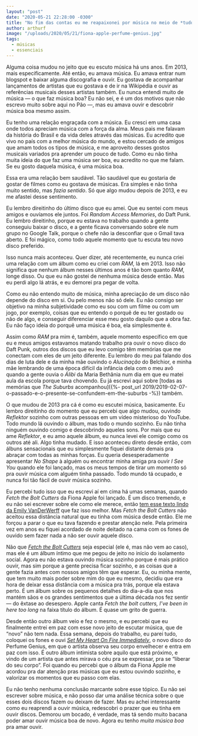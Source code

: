 ```yaml
---
layout: "post"
date: "2020-05-21 22:28:00 -0300"
title: "No fim das contas eu me reapaixonei por música no meio de *tudo isso*"
author: arthurf
image: "/uploads/2020/05/21/fiona-apple-perfume-genius.jpg"
tags:
  - músicas
  - essenciais
---
```


Alguma coisa mudou no jeito que eu escuto música há uns anos. Em 2013, mais especificamente. Até então, eu amava música. Eu amava entrar num blogspot e baixar alguma discografia e ouvir. Eu gostava de acompanhar lançamentos de artistas que eu gostava e de ir na Wikipédia e ouvir as referências musicais desses artistas também. Eu nunca entendi muito de música — o que faz música boa? Eu não sei, e é um dos motivos que não escrevo muito sobre aqui no Pão —, mas eu amava ouvir e descobrir música boa mesmo assim.

Eu tenho uma relação engraçada com a música. Eu cresci em uma casa onde todos apreciam música com a força da alma. Meus pais me falavam da história do Brasil e da vida deles através das músicas. Eu acredito que vivo no país com a melhor música do mundo, e estou cercado de amigos que amam todos os tipos de música, e me aproveito desses gostos musicais variados pra aprender um pouco de tudo. Como eu não tinha muita ideia do que faz uma música ser boa, eu acredito no que me falam. Se eu gosto daquela música, é uma música boa.

Essa era uma relação bem saudável. Tão saudável que eu gostaria de gostar de filmes como eu gostava de músicas. Era simples e não tinha muito sentido, mas _fazia sentido_. Só que algo mudou depois de 2013, e eu me afastei desse sentimento.

Eu lembro direitinho do último disco que eu amei. Que eu sentei com meus amigos e ouvíamos ele juntos. Foi _Random Access Memories_, do Daft Punk. Eu lembro direitinho, porque eu estava no trabalho quando a gente conseguiu baixar o disco, e a gente ficava conversando sobre ele num grupo no Google Talk, porque o chefe não ia desconfiar que o Gmail tava aberto. E foi mágico, como todo aquele momento que tu escuta teu novo disco preferido.

Isso nunca mais aconteceu. Quer dizer, até recentemente, eu nunca criei uma relação com um álbum como eu criei com _RAM_, lá em 2013. Isso não significa que nenhum álbum nesses últimos anos é tão bom quanto _RAM_, longe disso. Ou que eu não gostei de nenhuma música desde então. Mas eu perdi algo lá atrás, e eu demorei pra pegar de volta.

Como eu não entendo muito de música, minha apreciação de um disco não depende do disco em si. Ou pelo menos não só dele. Eu não consigo ser objetivo na minha subjetividade como eu sou com um filme ou com um jogo, por exemplo, coisas que eu entendo o porquê de eu ter gostado ou não de algo, e conseguir diferenciar esse meu gosto daquilo que a obra faz. Eu não faço ideia do porquê uma música é boa, ela simplesmente é.

Assim como _RAM_ pra mim é, também, aquele momento específico em que eu e meus amigos estavamos matando trabalho pra ouvir o novo disco do Daft Punk, outros dos discos que eu levo comigo têm memórias que me conectam com eles de um jeito diferente. Eu lembro do meu pai falando dos dias de luta dele e da minha mãe ouvindo o _Alucinação_ do Belchior, e minha mãe lembrando de uma época difícil da infância dela com o meu avô quando a gente ouvia o _Álibi_ da Maria Bethânia num dia em que eu matei aula da escola porque tava chovendo. Eu já escrevi aqui sobre [todas as memórias que _The Suburbs_ acompanhou]({%- post_url 2019/2019-02-07-o-passado-e-o-presente-se-confundem-em-the-suburbs -%}) também.

O que mudou de 2013 pra cá é como eu escutei música, basicamente. Eu lembro direitinho do momento que eu percebi que algo mudou, ouvindo _Reflektor_ sozinho com outras pessoas em um vídeo misterioso do YouTube. Todo mundo lá ouvindo o álbum, mas todo o mundo sozinho. Eu não tinha ninguém ouvindo comigo e descobrindo aqueles sons. Por mais que eu ame _Reflektor_, e eu amo aquele álbum, eu nunca levei ele comigo como os outros até ali. Algo tinha mudado. E isso aconteceu direto desde então, com álbuns sensacionais que eu simplesmente fiquei distante demais pra abraçar com todas as minhas forças. Eu queria desesperadamente apresentar _No Shape_ à alguém ou encontrar minha amiga pra ouvir _I See You_ quando ele foi lançado, mas os meus tempos de tirar um momento só pra ouvir música com alguém tinha passado. Todo mundo tá ocupado, e nunca foi tão fácil de ouvir música sozinho.

Eu percebi tudo isso que eu escrevi aí em cima há umas semanas, quando _Fetch the Bolt Cutters_ da Fiona Apple foi lançado. É um disco tremendo, e eu não sei escrever sobre ele como ele merece, então [tem esse texto lindo da Emily VanDerWerff](https://www.vox.com/culture/2020/4/17/21225315/fiona-apple-fetch-the-bolt-cutters-review) que faz isso melhor. Mas _Fetch the Bolt Cutters_ não aceitou essa distância natural que eu tinha com música desde então. Ele me forçou a parar o que eu tava fazendo e prestar atenção nele. Pela primeira vez em anos eu fiquei acordado de noite deitado na cama com os fones de ouvido sem fazer nada a não ser ouvir aquele disco.

Não que [_Fetch the Bolt Cutters_](https://open.spotify.com/album/0fO1KemWL2uCCQmM22iKlj) seja especial (ele é, mas não vem ao caso), mas ele é um álbum íntimo que me pegou de jeito no início do isolamento social. Agora eu não estava ouvindo música sozinho porque é mais prático ouvir, mas sim porque a gente precisa ficar sozinho, e as coisas que a gente fazia antes com nossos amigos têm que esperar. Eu, ou minha mente, que tem muito mais poder sobre mim do que eu mesmo, decidiu que era hora de deixar essa distância com a música pra trás, porque ela estava perto. É um álbum sobre os pequenos detalhes do dia-a-dia que nos mantém sãos e os grandes sentimentos que a última década nos fez sentir — do êxtase ao desespero. Apple canta _Fetch the bolt cutters, I’ve been in here too long_ na faixa título do álbum. É quase um grito de guerra.

Desde então outro álbum veio e fez o mesmo, e eu percebi que eu finalmente entrei em paz com esse novo jeito de escutar música, que de “novo” não tem nada. Essa semana, depois do trabalho, eu parei tudo, coloquei os fones e ouvi [_Set My Heart On Fire Immediately_](https://open.spotify.com/album/6daEdTBi1hyFQgmsnR7oRr?si=3KEHurv6THOH5Tww61vxcg), o novo disco do Perfume Genius, em que o artista observa seu corpo envelhecer e entra em paz com isso. É outro álbum intimista sobre aquilo que está próximo, e vindo de um artista que antes mirava o céu pra se expressar, pra se “liberar do seu corpo”. Foi quando eu percebi que o álbum da Fiona Apple me acordou pra dar atenção pras músicas que eu estou ouvindo sozinho, e valorizar os momentos que eu passo com elas.

Eu não tenho nenhuma conclusão marcante sobre esse tópico. Eu não sei escrever sobre música, e não posso dar uma análise técnica sobre o que esses dois discos fazem ou deixam de fazer. Mas eu achei interessante como eu reaprendi a ouvir música, redescobri o prazer que eu tinha em ouvir discos. Demorou um bocado, é verdade, mas tá sendo muito bacana poder amar ouvir música boa de novo. Agora eu tenho _muita música boa_ pra amar ouvir.
